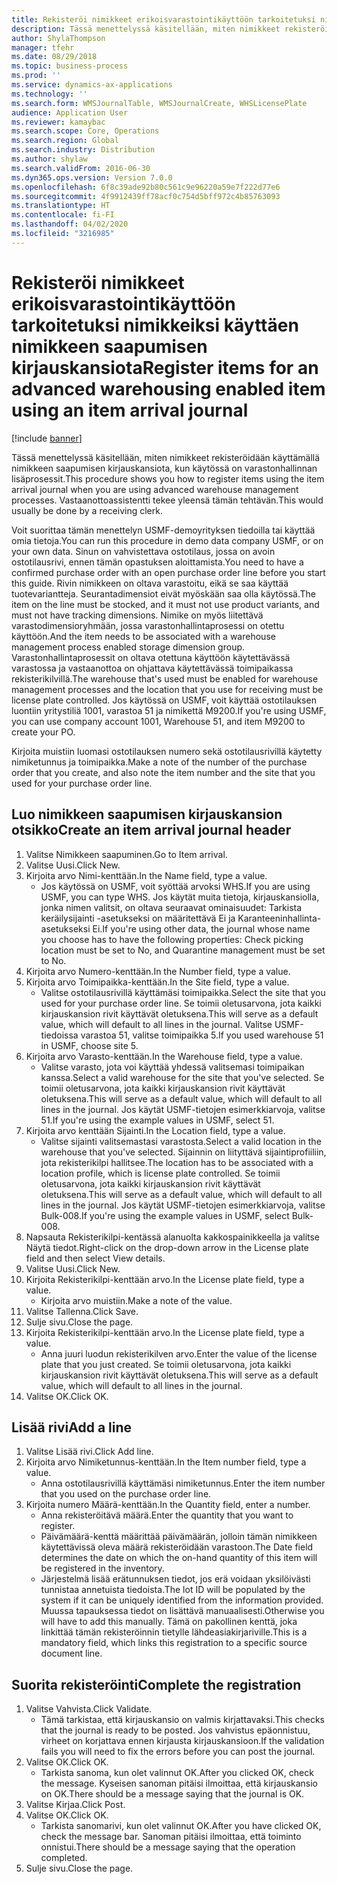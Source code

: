 ```yaml
---
title: Rekisteröi nimikkeet erikoisvarastointikäyttöön tarkoitetuksi nimikkeiksi käyttäen nimikkeen saapumisen kirjauskansiota
description: Tässä menettelyssä käsitellään, miten nimikkeet rekisteröidään käyttämällä nimikkeen saapumisen kirjauskansiota, kun käytössä on varastonhallinnan lisäprosessit.
author: ShylaThompson
manager: tfehr
ms.date: 08/29/2018
ms.topic: business-process
ms.prod: ''
ms.service: dynamics-ax-applications
ms.technology: ''
ms.search.form: WMSJournalTable, WMSJournalCreate, WHSLicensePlate
audience: Application User
ms.reviewer: kamaybac
ms.search.scope: Core, Operations
ms.search.region: Global
ms.search.industry: Distribution
ms.author: shylaw
ms.search.validFrom: 2016-06-30
ms.dyn365.ops.version: Version 7.0.0
ms.openlocfilehash: 6f8c39ade92b80c561c9e96220a59e7f222d77e6
ms.sourcegitcommit: 4f9912439ff78acf0c754d5bff972c4b85763093
ms.translationtype: HT
ms.contentlocale: fi-FI
ms.lasthandoff: 04/02/2020
ms.locfileid: "3216985"
---
```

# <a name="register-items-for-an-advanced-warehousing-enabled-item-using-an-item-arrival-journal"></a><span data-ttu-id="80104-103">Rekisteröi nimikkeet erikoisvarastointikäyttöön tarkoitetuksi nimikkeiksi käyttäen nimikkeen saapumisen kirjauskansiota</span><span class="sxs-lookup"><span data-stu-id="80104-103">Register items for an advanced warehousing enabled item using an item arrival journal</span></span>

[!include [banner](../../includes/banner.md)]

<span data-ttu-id="80104-104">Tässä menettelyssä käsitellään, miten nimikkeet rekisteröidään käyttämällä nimikkeen saapumisen kirjauskansiota, kun käytössä on varastonhallinnan lisäprosessit.</span><span class="sxs-lookup"><span data-stu-id="80104-104">This procedure shows you how to register items using the item arrival journal when you are using advanced warehouse management processes.</span></span> <span data-ttu-id="80104-105">Vastaanottoassistentti tekee yleensä tämän tehtävän.</span><span class="sxs-lookup"><span data-stu-id="80104-105">This would usually be done by a receiving clerk.</span></span> 

<span data-ttu-id="80104-106">Voit suorittaa tämän menettelyn USMF-demoyrityksen tiedoilla tai käyttää omia tietoja.</span><span class="sxs-lookup"><span data-stu-id="80104-106">You can run this procedure in demo data company USMF, or on your own data.</span></span> <span data-ttu-id="80104-107">Sinun on vahvistettava ostotilaus, jossa on avoin ostotilausrivi, ennen tämän opastuksen aloittamista.</span><span class="sxs-lookup"><span data-stu-id="80104-107">You need to have a confirmed purchase order with an open purchase order line before you start this guide.</span></span> <span data-ttu-id="80104-108">Rivin nimikkeen on oltava varastoitu, eikä se saa käyttää tuotevariantteja. Seurantadimensiot eivät myöskään saa olla käytössä.</span><span class="sxs-lookup"><span data-stu-id="80104-108">The item on the line must be stocked, and it must not use product variants, and must not have tracking dimensions.</span></span> <span data-ttu-id="80104-109">Nimike on myös liitettävä varastodimensioryhmään, jossa varastonhallintaprosessi on otettu käyttöön.</span><span class="sxs-lookup"><span data-stu-id="80104-109">And the item needs to be associated with a warehouse management process enabled storage dimension group.</span></span> <span data-ttu-id="80104-110">Varastonhallintaprosessit on oltava otettuna käyttöön käytettävässä varastossa ja vastaanottoa on ohjattava käytettävässä toimipaikassa rekisterikilvillä.</span><span class="sxs-lookup"><span data-stu-id="80104-110">The warehouse that's used must be enabled for warehouse management processes and the location that you use for receiving must be license plate controlled.</span></span> <span data-ttu-id="80104-111">Jos käytössä on USMF, voit käyttää ostotilauksen luontiin yritystiliä 1001, varastoa 51 ja nimikettä M9200.</span><span class="sxs-lookup"><span data-stu-id="80104-111">If you're using USMF, you can use company account 1001, Warehouse 51, and item M9200 to create your PO.</span></span> 

<span data-ttu-id="80104-112">Kirjoita muistiin luomasi ostotilauksen numero sekä ostotilausrivillä käytetty nimiketunnus ja toimipaikka.</span><span class="sxs-lookup"><span data-stu-id="80104-112">Make a note of the number of the purchase order that you create, and also note the item number and the site that you used for your purchase order line.</span></span>


## <a name="create-an-item-arrival-journal-header"></a><span data-ttu-id="80104-113">Luo nimikkeen saapumisen kirjauskansion otsikko</span><span class="sxs-lookup"><span data-stu-id="80104-113">Create an item arrival journal header</span></span>
1. <span data-ttu-id="80104-114">Valitse Nimikkeen saapuminen.</span><span class="sxs-lookup"><span data-stu-id="80104-114">Go to Item arrival.</span></span>
2. <span data-ttu-id="80104-115">Valitse Uusi.</span><span class="sxs-lookup"><span data-stu-id="80104-115">Click New.</span></span>
3. <span data-ttu-id="80104-116">Kirjoita arvo Nimi-kenttään.</span><span class="sxs-lookup"><span data-stu-id="80104-116">In the Name field, type a value.</span></span>
    * <span data-ttu-id="80104-117">Jos käytössä on USMF, voit syöttää arvoksi WHS.</span><span class="sxs-lookup"><span data-stu-id="80104-117">If you are using USMF, you can type WHS.</span></span> <span data-ttu-id="80104-118">Jos käytät muita tietoja, kirjauskansiolla, jonka nimen valitsit, on oltava seuraavat ominaisuudet: Tarkista keräilysijainti -asetukseksi on määritettävä Ei ja Karanteeninhallinta-asetukseksi Ei.</span><span class="sxs-lookup"><span data-stu-id="80104-118">If you're using other data, the journal whose name you choose has to have the following properties: Check picking location must be set to No, and Quarantine management must be set to No.</span></span>  
4. <span data-ttu-id="80104-119">Kirjoita arvo Numero-kenttään.</span><span class="sxs-lookup"><span data-stu-id="80104-119">In the Number field, type a value.</span></span>
5. <span data-ttu-id="80104-120">Kirjoita arvo Toimipaikka-kenttään.</span><span class="sxs-lookup"><span data-stu-id="80104-120">In the Site field, type a value.</span></span>
    * <span data-ttu-id="80104-121">Valitse ostotilausrivillä käyttämäsi toimipaikka.</span><span class="sxs-lookup"><span data-stu-id="80104-121">Select the site that you used for your purchase order line.</span></span> <span data-ttu-id="80104-122">Se toimii oletusarvona, jota kaikki kirjauskansion rivit käyttävät oletuksena.</span><span class="sxs-lookup"><span data-stu-id="80104-122">This will serve as a default value, which will default to all lines in the journal.</span></span> <span data-ttu-id="80104-123">Valitse USMF-tiedoissa varastoa 51, valitse toimipaikka 5.</span><span class="sxs-lookup"><span data-stu-id="80104-123">If you used warehouse 51 in USMF, choose site 5.</span></span>  
6. <span data-ttu-id="80104-124">Kirjoita arvo Varasto-kenttään.</span><span class="sxs-lookup"><span data-stu-id="80104-124">In the Warehouse field, type a value.</span></span>
    * <span data-ttu-id="80104-125">Valitse varasto, jota voi käyttää yhdessä valitsemasi toimipaikan kanssa.</span><span class="sxs-lookup"><span data-stu-id="80104-125">Select a valid warehouse for the site that you've selected.</span></span> <span data-ttu-id="80104-126">Se toimii oletusarvona, jota kaikki kirjauskansion rivit käyttävät oletuksena.</span><span class="sxs-lookup"><span data-stu-id="80104-126">This will serve as a default value, which will default to all lines in the journal.</span></span> <span data-ttu-id="80104-127">Jos käytät USMF-tietojen esimerkkiarvoja, valitse 51.</span><span class="sxs-lookup"><span data-stu-id="80104-127">If you're using the example values in USMF, select 51.</span></span>  
7. <span data-ttu-id="80104-128">Kirjoita arvo kenttään Sijainti.</span><span class="sxs-lookup"><span data-stu-id="80104-128">In the Location field, type a value.</span></span>
    * <span data-ttu-id="80104-129">Valitse sijainti valitsemastasi varastosta.</span><span class="sxs-lookup"><span data-stu-id="80104-129">Select a valid location in the warehouse that you've selected.</span></span> <span data-ttu-id="80104-130">Sijainnin on liityttävä sijaintiprofiiliin, jota rekisterikilpi hallitsee.</span><span class="sxs-lookup"><span data-stu-id="80104-130">The location has to be associated with a location profile, which is license plate controlled.</span></span> <span data-ttu-id="80104-131">Se toimii oletusarvona, jota kaikki kirjauskansion rivit käyttävät oletuksena.</span><span class="sxs-lookup"><span data-stu-id="80104-131">This will serve as a default value, which will default to all lines in the journal.</span></span> <span data-ttu-id="80104-132">Jos käytät USMF-tietojen esimerkkiarvoja, valitse Bulk-008.</span><span class="sxs-lookup"><span data-stu-id="80104-132">If you're using the example values in USMF, select Bulk-008.</span></span>  
8. <span data-ttu-id="80104-133">Napsauta Rekisterikilpi-kentässä alanuolta kakkospainikkeella ja valitse Näytä tiedot.</span><span class="sxs-lookup"><span data-stu-id="80104-133">Right-click on the drop-down arrow in the License plate field and then select View details.</span></span>
9. <span data-ttu-id="80104-134">Valitse Uusi.</span><span class="sxs-lookup"><span data-stu-id="80104-134">Click New.</span></span>
10. <span data-ttu-id="80104-135">Kirjoita Rekisterikilpi-kenttään arvo.</span><span class="sxs-lookup"><span data-stu-id="80104-135">In the License plate field, type a value.</span></span>
    * <span data-ttu-id="80104-136">Kirjoita arvo muistiin.</span><span class="sxs-lookup"><span data-stu-id="80104-136">Make a note of the value.</span></span>  
11. <span data-ttu-id="80104-137">Valitse Tallenna.</span><span class="sxs-lookup"><span data-stu-id="80104-137">Click Save.</span></span>
12. <span data-ttu-id="80104-138">Sulje sivu.</span><span class="sxs-lookup"><span data-stu-id="80104-138">Close the page.</span></span>
13. <span data-ttu-id="80104-139">Kirjoita Rekisterikilpi-kenttään arvo.</span><span class="sxs-lookup"><span data-stu-id="80104-139">In the License plate field, type a value.</span></span>
    * <span data-ttu-id="80104-140">Anna juuri luodun rekisterikilven arvo.</span><span class="sxs-lookup"><span data-stu-id="80104-140">Enter the value of the license plate that you just created.</span></span> <span data-ttu-id="80104-141">Se toimii oletusarvona, jota kaikki kirjauskansion rivit käyttävät oletuksena.</span><span class="sxs-lookup"><span data-stu-id="80104-141">This will serve as a default value, which will default to all lines in the journal.</span></span>  
14. <span data-ttu-id="80104-142">Valitse OK.</span><span class="sxs-lookup"><span data-stu-id="80104-142">Click OK.</span></span>

## <a name="add-a-line"></a><span data-ttu-id="80104-143">Lisää rivi</span><span class="sxs-lookup"><span data-stu-id="80104-143">Add a line</span></span>
1. <span data-ttu-id="80104-144">Valitse Lisää rivi.</span><span class="sxs-lookup"><span data-stu-id="80104-144">Click Add line.</span></span>
2. <span data-ttu-id="80104-145">Kirjoita arvo Nimiketunnus-kenttään.</span><span class="sxs-lookup"><span data-stu-id="80104-145">In the Item number field, type a value.</span></span>
    * <span data-ttu-id="80104-146">Anna ostotilausrivillä käyttämäsi nimiketunnus.</span><span class="sxs-lookup"><span data-stu-id="80104-146">Enter the item number that you used on the purchase order line.</span></span>  
3. <span data-ttu-id="80104-147">Kirjoita numero Määrä-kenttään.</span><span class="sxs-lookup"><span data-stu-id="80104-147">In the Quantity field, enter a number.</span></span>
    * <span data-ttu-id="80104-148">Anna rekisteröitävä määrä.</span><span class="sxs-lookup"><span data-stu-id="80104-148">Enter the quantity that you want to register.</span></span>  
    * <span data-ttu-id="80104-149">Päivämäärä-kenttä määrittää päivämäärän, jolloin tämän nimikkeen käytettävissä oleva määrä rekisteröidään varastoon.</span><span class="sxs-lookup"><span data-stu-id="80104-149">The Date field determines the date on which the on-hand quantity of this item will be registered in the inventory.</span></span>  
    * <span data-ttu-id="80104-150">Järjestelmä lisää erätunnuksen tiedot, jos erä voidaan yksilöivästi tunnistaa annetuista tiedoista.</span><span class="sxs-lookup"><span data-stu-id="80104-150">The lot ID will be populated by the system if it can be uniquely identified from the information provided.</span></span> <span data-ttu-id="80104-151">Muussa tapauksessa tiedot on lisättävä manuaalisesti.</span><span class="sxs-lookup"><span data-stu-id="80104-151">Otherwise you will have to add this manually.</span></span> <span data-ttu-id="80104-152">Tämä on pakollinen kenttä, joka linkittää tämän rekisteröinnin tietylle lähdeasiakirjariville.</span><span class="sxs-lookup"><span data-stu-id="80104-152">This is a mandatory field, which links this registration to a specific source document line.</span></span>  

## <a name="complete-the-registration"></a><span data-ttu-id="80104-153">Suorita rekisteröinti</span><span class="sxs-lookup"><span data-stu-id="80104-153">Complete the registration</span></span>
1. <span data-ttu-id="80104-154">Valitse Vahvista.</span><span class="sxs-lookup"><span data-stu-id="80104-154">Click Validate.</span></span>
    * <span data-ttu-id="80104-155">Tämä tarkistaa, että kirjauskansio on valmis kirjattavaksi.</span><span class="sxs-lookup"><span data-stu-id="80104-155">This checks that the journal is ready to be posted.</span></span> <span data-ttu-id="80104-156">Jos vahvistus epäonnistuu, virheet on korjattava ennen kirjausta kirjauskansioon.</span><span class="sxs-lookup"><span data-stu-id="80104-156">If the validation fails you will need to fix the errors before you can post the journal.</span></span>  
2. <span data-ttu-id="80104-157">Valitse OK.</span><span class="sxs-lookup"><span data-stu-id="80104-157">Click OK.</span></span>
    * <span data-ttu-id="80104-158">Tarkista sanoma, kun olet valinnut OK.</span><span class="sxs-lookup"><span data-stu-id="80104-158">After you clicked OK, check the message.</span></span> <span data-ttu-id="80104-159">Kyseisen sanoman pitäisi ilmoittaa, että kirjauskansio on OK.</span><span class="sxs-lookup"><span data-stu-id="80104-159">There should be a message saying that the journal is OK.</span></span>  
3. <span data-ttu-id="80104-160">Valitse Kirjaa.</span><span class="sxs-lookup"><span data-stu-id="80104-160">Click Post.</span></span>
4. <span data-ttu-id="80104-161">Valitse OK.</span><span class="sxs-lookup"><span data-stu-id="80104-161">Click OK.</span></span>
    * <span data-ttu-id="80104-162">Tarkista sanomarivi, kun olet valinnut OK.</span><span class="sxs-lookup"><span data-stu-id="80104-162">After you have clicked OK, check the message bar.</span></span> <span data-ttu-id="80104-163">Sanoman pitäisi ilmoittaa, että toiminto onnistui.</span><span class="sxs-lookup"><span data-stu-id="80104-163">There should be a message saying that the operation completed.</span></span>  
5. <span data-ttu-id="80104-164">Sulje sivu.</span><span class="sxs-lookup"><span data-stu-id="80104-164">Close the page.</span></span>

